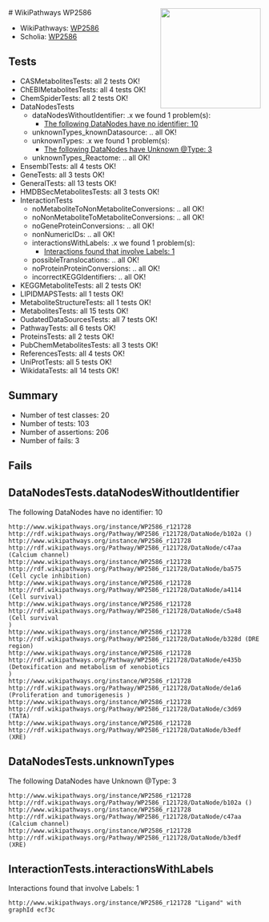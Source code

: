 <img style="float: right; width: 200px" src="https://upload.wikimedia.org/wikipedia/commons/thumb/8/83/Wplogo_with_text_500.png/640px-Wplogo_with_text_500.png" />
# WikiPathways WP2586

* WikiPathways: [WP2586](https://new.wikipathways.org/pathways/WP2586)
* Scholia: [WP2586](https://scholia.toolforge.org/wikipathways/WP2586)
## Tests
* CASMetabolitesTests: all 2 tests OK!
* ChEBIMetabolitesTests: all 4 tests OK!
* ChemSpiderTests: all 2 tests OK!
* DataNodesTests
    * dataNodesWithoutIdentifier: .x we found 1 problem(s):
        * [The following DataNodes have no identifier: 10](#8792c490)
    * unknownTypes_knownDatasource: .. all OK!
    * unknownTypes: .x we found 1 problem(s):
        * [The following DataNodes have Unknown @Type: 3](#839973e1)
    * unknownTypes_Reactome: .. all OK!
* EnsemblTests: all 4 tests OK!
* GeneTests: all 3 tests OK!
* GeneralTests: all 13 tests OK!
* HMDBSecMetabolitesTests: all 3 tests OK!
* InteractionTests
    * noMetaboliteToNonMetaboliteConversions: .. all OK!
    * noNonMetaboliteToMetaboliteConversions: .. all OK!
    * noGeneProteinConversions: .. all OK!
    * nonNumericIDs: .. all OK!
    * interactionsWithLabels: .x we found 1 problem(s):
        * [Interactions found that involve Labels: 1](#630d2678)
    * possibleTranslocations: .. all OK!
    * noProteinProteinConversions: .. all OK!
    * incorrectKEGGIdentifiers: .. all OK!
* KEGGMetaboliteTests: all 2 tests OK!
* LIPIDMAPSTests: all 1 tests OK!
* MetaboliteStructureTests: all 1 tests OK!
* MetabolitesTests: all 15 tests OK!
* OudatedDataSourcesTests: all 7 tests OK!
* PathwayTests: all 6 tests OK!
* ProteinsTests: all 2 tests OK!
* PubChemMetabolitesTests: all 3 tests OK!
* ReferencesTests: all 4 tests OK!
* UniProtTests: all 5 tests OK!
* WikidataTests: all 14 tests OK!


## Summary

* Number of test classes: 20
* Number of tests: 103
* Number of assertions: 206
* Number of fails: 3

## Fails

<a name="8792c490" />

## DataNodesTests.dataNodesWithoutIdentifier

The following DataNodes have no identifier: 10
```
http://www.wikipathways.org/instance/WP2586_r121728 http://rdf.wikipathways.org/Pathway/WP2586_r121728/DataNode/b102a ()
http://www.wikipathways.org/instance/WP2586_r121728 http://rdf.wikipathways.org/Pathway/WP2586_r121728/DataNode/c47aa (Calcium channel)
http://www.wikipathways.org/instance/WP2586_r121728 http://rdf.wikipathways.org/Pathway/WP2586_r121728/DataNode/ba575 (Cell cycle inhibition)
http://www.wikipathways.org/instance/WP2586_r121728 http://rdf.wikipathways.org/Pathway/WP2586_r121728/DataNode/a4114 (Cell survival)
http://www.wikipathways.org/instance/WP2586_r121728 http://rdf.wikipathways.org/Pathway/WP2586_r121728/DataNode/c5a48 (Cell survival
)
http://www.wikipathways.org/instance/WP2586_r121728 http://rdf.wikipathways.org/Pathway/WP2586_r121728/DataNode/b328d (DRE region)
http://www.wikipathways.org/instance/WP2586_r121728 http://rdf.wikipathways.org/Pathway/WP2586_r121728/DataNode/e435b (Detoxification and metabolism of xenobiotics
)
http://www.wikipathways.org/instance/WP2586_r121728 http://rdf.wikipathways.org/Pathway/WP2586_r121728/DataNode/de1a6 (Proliferation and tumorigenesis )
http://www.wikipathways.org/instance/WP2586_r121728 http://rdf.wikipathways.org/Pathway/WP2586_r121728/DataNode/c3d69 (TATA)
http://www.wikipathways.org/instance/WP2586_r121728 http://rdf.wikipathways.org/Pathway/WP2586_r121728/DataNode/b3edf (XRE)
```

<a name="839973e1" />

## DataNodesTests.unknownTypes

The following DataNodes have Unknown @Type: 3
```
http://www.wikipathways.org/instance/WP2586_r121728 http://rdf.wikipathways.org/Pathway/WP2586_r121728/DataNode/b102a ()
http://www.wikipathways.org/instance/WP2586_r121728 http://rdf.wikipathways.org/Pathway/WP2586_r121728/DataNode/c47aa (Calcium channel)
http://www.wikipathways.org/instance/WP2586_r121728 http://rdf.wikipathways.org/Pathway/WP2586_r121728/DataNode/b3edf (XRE)
```

<a name="630d2678" />

## InteractionTests.interactionsWithLabels

Interactions found that involve Labels: 1
```
http://www.wikipathways.org/instance/WP2586_r121728 "Ligand" with graphId ecf3c
```

